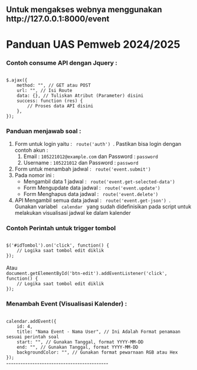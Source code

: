 <h2>Untuk mengakses webnya menggunakan http://127.0.0.1:8000/event</h2>
<h1> Panduan UAS Pemweb 2024/2025 </h1> 
<h3> Contoh consume API dengan Jquery : </h3>
<code>
$.ajax({
    method: "", // GET atau POST
    url: "", // Isi Route
    data: {}, // Tuliskan Atribut (Parameter) disini
    success: function (res) {
    	// Proses data API disini
    },
});
</code>

<h3> Panduan menjawab soal : </h3>
<ol>
    <li> Form untuk login yaitu : <code> route('auth') </code>. Pastikan bisa login dengan contoh akun :
        <ol>
            <li> Email : <code>105221012@example.com</code> dan Password : <code>password</code> </li>
            <li> Username : <code>105221012</code> dan Password : <code>password</code> </li>
        </ol>
    </li>
    <li> Form untuk menambah jadwal : <code> route('event.submit') </code> </li>
    <li> Pada nomor ini : 
        <ul>
            <li> Mengambil data 1 jadwal : <code> route('event.get-selected-data') </code> </li>
            <li> Form Mengupdate data jadwal : <code> route('event.update') </code> </li>
            <li> Form Menghapus data jadwal : <code> route('event.delete') </code> </li>
        </ul>
    </li>
    <li> API Mengambil semua data jadwal : <code> route('event.get-json') </code>. Gunakan variabel <code> calendar </code> yang sudah didefinisikan pada script untuk melakukan visualisasi jadwal ke dalam kalender </li>
</ol>

<h3> Contoh Perintah untuk trigger tombol  </h3>
<code>
$('#idTombol').on('click', function() {
    // Logika saat tombol edit diklik
});
</code>
<br /> Atau
<code>
document.getElementById('btn-edit').addEventListener('click', function() {
    // Logika saat tombol edit diklik
});
</code>

<h3> Menambah Event (Visualisasi Kalender) : </h3>
<code>
calendar.addEvent({
	id: 4,
	title: "Nama Event - Nama User", // Ini Adalah Format penamaan sesuai perintah soal
	start: "", // Gunakan Tanggal, format YYYY-MM-DD
	end: "", // Gunakan Tanggal, format YYYY-MM-DD
	backgroundColor: "", // Gunakan format pewarnaan RGB atau Hex
});
</code>
-------------------------------------------
